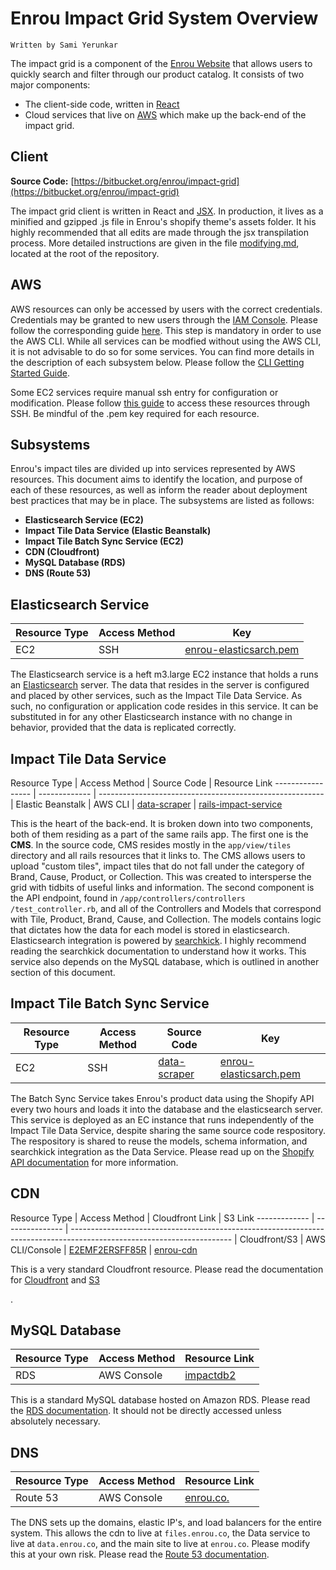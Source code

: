 # Enrou Impact Grid System Overview
`Written by Sami Yerunkar`

The impact grid is a component of the [Enrou Website](http://enrou.co) that allows users to quickly search and filter through our product catalog. It consists of two major components:
- The client-side code, written in [React](https://facebook.github.io/react/)
- Cloud services that live on [AWS](https://aws.amazon.com/what-is-aws/) which make up the back-end of the impact grid.

## Client
**Source Code:** [https://bitbucket.org/enrou/impact-grid](https://bitbucket.org/enrou/impact-grid)

The impact grid client is written in React and [JSX](https://facebook.github.io/react/docs/jsx-in-depth.html). In production, it lives as a minified and gzipped .js file in Enrou's shopify theme's assets folder. It his highly recommended that all edits are made through the jsx transpilation process. More detailed instructions are given in the file [modifying.md](https://bitbucket.org/enrou/impact-grid/src/562eb8e413ad02ea9a6842d5f30d4054ea30f30b/modfying.md?at=master&fileviewer=file-view-default), located at the root of the repository.

## AWS
AWS resources can only be accessed by users with the correct credentials. Credentials may be granted to new users through the [IAM Console](https://console.aws.amazon.com/iam/home?#home). Please follow the corresponding guide [here](http://docs.aws.amazon.com/IAM/latest/UserGuide/id_credentials_delegate-permissions.html). This step is mandatory in order to use the AWS CLI. While all services can be modfied without using the AWS CLI, it is not advisable to do so for some services. You can find more details in the description of each subsystem below. Please follow the [CLI Getting Started Guide](http://docs.aws.amazon.com/cli/latest/userguide/cli-chap-getting-set-up.html).

Some EC2 services require manual ssh entry for configuration or modification. Please follow [this guide](http://docs.aws.amazon.com/AWSEC2/latest/UserGuide/AccessingInstancesLinux.html) to access these resources through SSH. Be mindful of the .pem key required for each resource.

## Subsystems
Enrou's impact tiles are divided up into services represented by AWS resources. This document aims to identify the location, and purpose of each of these resources, as well as inform the reader about deployment best practices that may be in place. The subsystems are listed as follows:
- **Elasticsearch Service (EC2)**
- **Impact Tile Data Service (Elastic Beanstalk)**
- **Impact Tile Batch Sync Service (EC2)**
- **CDN (Cloudfront)**
- **MySQL Database (RDS)**
- **DNS (Route 53)**


## Elasticsearch Service

Resource Type | Access Method | Key
------------- | ------------- | ------------------------------------------------------------------------------------------------
EC2           | SSH           | [enrou-elasticsarch.pem](https://www.dropbox.com/s/limvl82x4flky2t/enrou-elasticsearch.pem?dl=0)

The Elasticsearch service is a heft m3.large EC2 instance that holds a runs an [Elasticsearch](https://www.elastic.co/products/elasticsearch) server. The data that resides in the server is configured and placed by other services, such as the Impact Tile Data Service. As such, no configuration or application code resides in this service. It can be substituted in for any other Elasticsearch instance with no change in behavior, provided that the data is replicated correctly.

## Impact Tile Data Service

Resource Type     | Access Method | Source Code                                              | Resource Link
----------------- | ------------- | -------------------------------------------------------- | 
Elastic Beanstalk | AWS CLI       | [data-scraper](https://bitbucket.org/enrou/data-scraper) | [rails-impact-service](https://us-west-1.console.aws.amazon.com/elasticbeanstalk/home?region=us-west-1#/environment/dashboard?applicationName=data-scraper&environmentId=e-ps6aktsecg)

This is the heart of the back-end. It is broken down into two components, both of them residing as a part of the same rails app. The first one is the **CMS**. In the source code, CMS resides mostly in the `app/view/tiles` directory and all rails resources that it links to. The CMS allows users to upload "custom tiles", impact tiles that do not fall under the category of Brand, Cause, Product, or Collection. This was created to intersperse the grid with tidbits of useful links and information. The second component is the API endpoint, found in `/app/controllers/controllers /test_controller.rb`, and all of the Controllers and Models that correspond with Tile, Product, Brand, Cause, and Collection. The models contains logic that dictates how the data for each model is stored in elasticsearch. Elasticsearch integration is powered by [searchkick](https://github.com/ankane/searchkick). I highly recommend reading the searchkick documentation to understand how it works. This service also depends on the MySQL database, which is outlined in another section of this document.

## Impact Tile Batch Sync Service

Resource Type | Access Method | Source Code                                              | Key
------------- | ------------- | -------------------------------------------------------- | ------------------------------------------------------------------------------------------------
EC2           | SSH           | [data-scraper](https://bitbucket.org/enrou/data-scraper) | [enrou-elasticsarch.pem](https://www.dropbox.com/s/limvl82x4flky2t/enrou-elasticsearch.pem?dl=0)

The Batch Sync Service takes Enrou's product data using the Shopify API every two hours and loads it into the database and the elasticsearch server. This service is deployed as an EC instance that runs independently of the Impact Tile Data Service, despite sharing the same source code respository. The respository is shared to reuse the models, schema information, and searchkick integration as the Data Service. Please read up on the [Shopify API documentation](https://docs.shopify.com/api) for more information.

## CDN

Resource Type | Access Method   | Cloudfront Link                                                                                                        | S3 Link
------------- | --------------- | ---------------------------------------------------------------------------------------------------------------------- | 
Cloudfront/S3 | AWS CLI/Console | [E2EMF2ERSFF85R](https://console.aws.amazon.com/cloudfront/home?region=us-west-1#distribution-settings:E2EMF2ERSFF85R) | [enrou-cdn](https://console.aws.amazon.com/s3/home?region=us-west-1#&bucket=enrou-cdn&prefix=)

This is a very standard Cloudfront resource. Please read the documentation for [Cloudfront](https://aws.amazon.com/documentation/cloudfront/) and [S3](https://aws.amazon.com/documentation/s3/)

.

## MySQL Database

Resource Type | Access Method | Resource Link
------------- | ------------- | --------------------------------------------------------------------------------------------------------------------
RDS           | AWS Console   | [impactdb2](https://us-west-1.console.aws.amazon.com/rds/home?region=us-west-1#dbinstances:id=impactdb2;sf=all;v=mm)

This is a standard MySQL database hosted on Amazon RDS. Please read the [RDS documentation](https://aws.amazon.com/documentation/rds/). It should not be directly accessed unless absolutely necessary.

## DNS

Resource Type | Access Method | Resource Link
------------- | ------------- | ---------------------------------------------------------------------------------------
Route 53      | AWS Console   | [enrou.co.](https://console.aws.amazon.com/route53/home?region=us-west-1#hosted-zones:)

The DNS sets up the domains, elastic IP's, and load balancers for the entire system. This allows the cdn to live at `files.enrou.co`, the Data service to live at `data.enrou.co`, and the main site to live at `enrou.co`. Please modify this at your own risk. Please read the [Route 53 documentation](https://aws.amazon.com/documentation/route53/).
